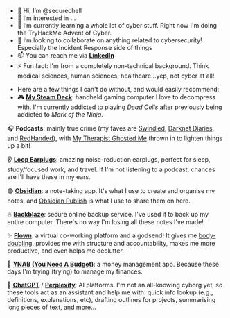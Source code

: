 - 👋 Hi, I’m @securechell
- 👀 I’m interested in ...
- 🌱 I’m currently learning a whole lot of cyber stuff. Right now I'm doing the TryHackMe Advent of Cyber.
- 💞️ I’m looking to collaborate on anything related to cybersecurity! Especially the Incident Response side of things
- 📫 You can reach me via [**LinkedIn**](https://www.linkedin.com/in/cheryll-o/)
- ⚡ Fun fact: I'm from a completely non-technical background. Think medical sciences, human sciences, healthcare...yep, not cyber at all!

<!---
securechell/securechell is a ✨ special ✨ repository because its `README.md` (this file) appears on your GitHub profile.
You can click the Preview link to take a look at your changes.
--->
- Here are a few things I can't do without, and would easily recommend:
-   🎮 [**My Steam Deck**](https://store.steampowered.com/steamdeck/): handheld gaming computer I love to decompress with. I'm currently addicted to playing *Dead Cells* after previously being addicted to *Mark of the Ninja*.

🎧 **Podcasts**: mainly true crime (my faves are [Swindled](https://swindledpodcast.com/), [Darknet Diaries](https://darknetdiaries.com/), and [RedHanded](https://redhandedpodcast.com/)), with [My Therapist Ghosted Me](https://www.mytherapistghostedme.com/) thrown in to lighten things up a bit!

👂 [**Loop Earplugs**](https://www.loopearplugs.com/?country=GB): amazing noise-reduction earplugs, perfect for sleep, study/focused work, and travel. If I'm not listening to a podcast, chances are I'll have these in my ears.

🟣 [**Obsidian**](https://obsidian.md/): a note-taking app. It's what I use to create and organise my notes, and [Obsidian Publish](https://obsidian.md/publish) is what I use to share them on here.

🔥 [**Backblaze**](https://www.backblaze.com/cloud-backup/personal): secure online backup service. I've used it to back up my entire computer. There's no way I'm losing all these notes I've made!

✨ [**Flown**](https://flown.com/how-it-works): a virtual co-working platform and a godsend! It gives me [body-doubling](https://www.understood.org/en/articles/body-doubling-for-adhd-what-it-is-and-how-it-works), provides me with structure and accountability, makes me more productive, and even helps me declutter.

💸 [**YNAB (You Need A Budget)**](https://www.ynab.com/): a money management app. Because these days I'm trying (trying) to manage my finances.

👾 [**ChatGPT**](https://chatgpt.com/) / [**Perplexity**](https://www.perplexity.ai/): AI platforms. I'm not an all-knowing cyborg yet, so these tools act as an assistant and help me with: quick info lookup (e.g., definitions, explanations, etc), drafting outlines for projects, summarising long pieces of text, and more...
